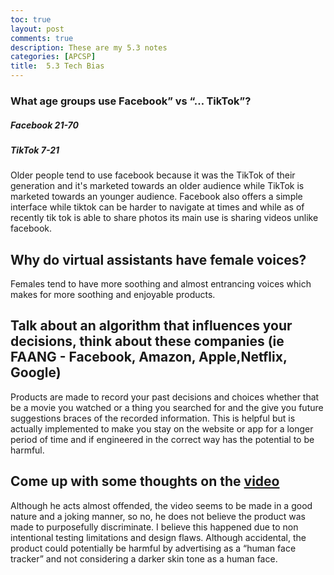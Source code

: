 ```yaml
---
toc: true
layout: post
comments: true
description: These are my 5.3 notes
categories: [APCSP]
title:  5.3 Tech Bias
---
```


### What age groups use Facebook” vs “… TikTok”?
##### Facebook 21-70
##### TikTok 7-21


Older people tend to use facebook because it was the TikTok of their generation and it's marketed towards an older audience while TikTok is marketed towards an younger audience. Facebook also offers a simple interface while tiktok can be harder to navigate at times and while as of recently tik tok is able to share photos its main use is sharing videos unlike facebook.


## Why do virtual assistants have female voices?


Females tend to have more soothing and almost entrancing voices which makes for more soothing and enjoyable products.  


## Talk about an algorithm that influences your decisions, think about these companies (ie FAANG - Facebook, Amazon, Apple,Netflix, Google)


Products are made to record your past decisions and choices whether that be a movie you watched or a thing you searched for and the give you future suggestions braces of the recorded information. This is helpful but is actually implemented to make you stay on the website or app for a longer period of time and if engineered in the correct way has the potential to be harmful.


## Come up with some thoughts on the [video](https://www.youtube.com/watch?v=t4DT3tQqgRM)


Although he acts almost offended, the video seems to be made in a good nature and a joking manner, so no, he does not believe the product was made to purposefully discriminate. I believe this happened due to non intentional testing limitations and design flaws. Although accidental, the product could potentially be harmful by advertising as a “human face tracker” and not considering a darker skin tone as a human face.


